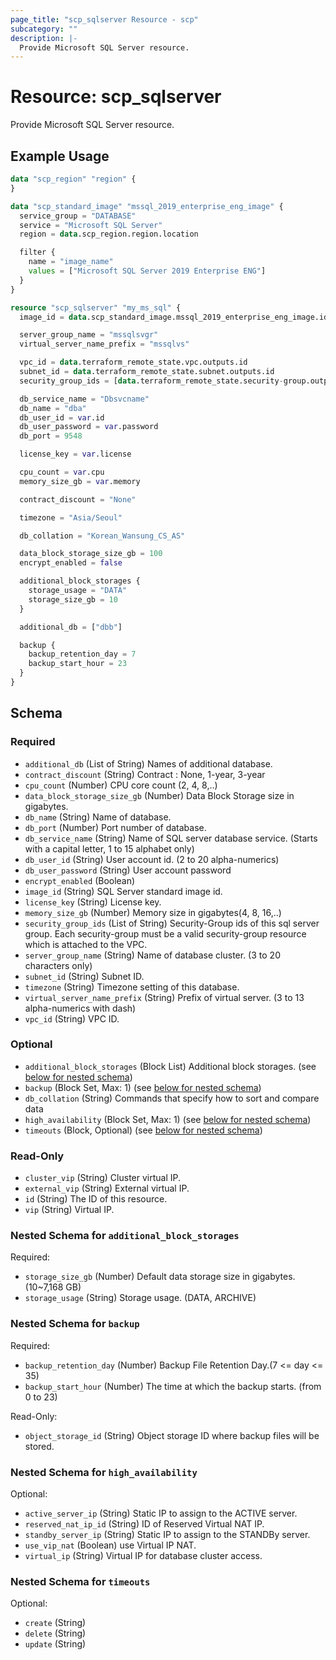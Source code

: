 ```yaml
---
page_title: "scp_sqlserver Resource - scp"
subcategory: ""
description: |-
  Provide Microsoft SQL Server resource.
---
```


# Resource: scp_sqlserver

Provide Microsoft SQL Server resource.


## Example Usage

```terraform
data "scp_region" "region" {
}

data "scp_standard_image" "mssql_2019_enterprise_eng_image" {
  service_group = "DATABASE"
  service = "Microsoft SQL Server"
  region = data.scp_region.region.location

  filter {
    name = "image_name"
    values = ["Microsoft SQL Server 2019 Enterprise ENG"]
  }
}

resource "scp_sqlserver" "my_ms_sql" {
  image_id = data.scp_standard_image.mssql_2019_enterprise_eng_image.id

  server_group_name = "mssqlsvgr"
  virtual_server_name_prefix = "mssqlvs"

  vpc_id = data.terraform_remote_state.vpc.outputs.id
  subnet_id = data.terraform_remote_state.subnet.outputs.id
  security_group_ids = [data.terraform_remote_state.security-group.outputs.id]

  db_service_name = "Dbsvcname"
  db_name = "dba"
  db_user_id = var.id
  db_user_password = var.password
  db_port = 9548

  license_key = var.license

  cpu_count = var.cpu
  memory_size_gb = var.memory

  contract_discount = "None"

  timezone = "Asia/Seoul"

  db_collation = "Korean_Wansung_CS_AS"

  data_block_storage_size_gb = 100
  encrypt_enabled = false

  additional_block_storages {
    storage_usage = "DATA"
    storage_size_gb = 10
  }

  additional_db = ["dbb"]

  backup {
    backup_retention_day = 7
    backup_start_hour = 23
  }
}
```

<!-- schema generated by tfplugindocs -->
## Schema

### Required

- `additional_db` (List of String) Names of additional database.
- `contract_discount` (String) Contract : None, 1-year, 3-year
- `cpu_count` (Number) CPU core count (2, 4, 8,..)
- `data_block_storage_size_gb` (Number) Data Block Storage size in gigabytes.
- `db_name` (String) Name of database.
- `db_port` (Number) Port number of database.
- `db_service_name` (String) Name of SQL server database service. (Starts with a capital letter, 1 to 15 alphabet only)
- `db_user_id` (String) User account id. (2 to 20 alpha-numerics)
- `db_user_password` (String) User account password
- `encrypt_enabled` (Boolean)
- `image_id` (String) SQL Server standard image id.
- `license_key` (String) License key.
- `memory_size_gb` (Number) Memory size in gigabytes(4, 8, 16,..)
- `security_group_ids` (List of String) Security-Group ids of this sql server group. Each security-group must be a valid security-group resource which is attached to the VPC.
- `server_group_name` (String) Name of database cluster. (3 to 20 characters only)
- `subnet_id` (String) Subnet ID.
- `timezone` (String) Timezone setting of this database.
- `virtual_server_name_prefix` (String) Prefix of virtual server. (3 to 13 alpha-numerics with dash)
- `vpc_id` (String) VPC ID.

### Optional

- `additional_block_storages` (Block List) Additional block storages. (see [below for nested schema](#nestedblock--additional_block_storages))
- `backup` (Block Set, Max: 1) (see [below for nested schema](#nestedblock--backup))
- `db_collation` (String) Commands that specify how to sort and compare data
- `high_availability` (Block Set, Max: 1) (see [below for nested schema](#nestedblock--high_availability))
- `timeouts` (Block, Optional) (see [below for nested schema](#nestedblock--timeouts))

### Read-Only

- `cluster_vip` (String) Cluster virtual IP.
- `external_vip` (String) External virtual IP.
- `id` (String) The ID of this resource.
- `vip` (String) Virtual IP.

<a id="nestedblock--additional_block_storages"></a>
### Nested Schema for `additional_block_storages`

Required:

- `storage_size_gb` (Number) Default data storage size in gigabytes. (10~7,168 GB)
- `storage_usage` (String) Storage usage. (DATA, ARCHIVE)


<a id="nestedblock--backup"></a>
### Nested Schema for `backup`

Required:

- `backup_retention_day` (Number) Backup File Retention Day.(7 <= day <= 35)
- `backup_start_hour` (Number) The time at which the backup starts. (from 0 to 23)

Read-Only:

- `object_storage_id` (String) Object storage ID where backup files will be stored.


<a id="nestedblock--high_availability"></a>
### Nested Schema for `high_availability`

Optional:

- `active_server_ip` (String) Static IP to assign to the ACTIVE server.
- `reserved_nat_ip_id` (String) ID of Reserved Virtual NAT IP.
- `standby_server_ip` (String) Static IP to assign to the STANDBy server.
- `use_vip_nat` (Boolean) use Virtual IP NAT.
- `virtual_ip` (String) Virtual IP for database cluster access.


<a id="nestedblock--timeouts"></a>
### Nested Schema for `timeouts`

Optional:

- `create` (String)
- `delete` (String)
- `update` (String)
